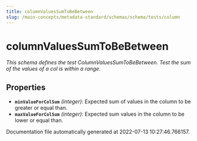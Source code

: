 ```yaml
---
title: columnValuesSumToBeBetween
slug: /main-concepts/metadata-standard/schemas/schema/tests/column
---
```


# columnValuesSumToBeBetween

*This schema defines the test ColumnValuesSumToBeBetween. Test the sum of the values of a col is within a range.*

## Properties

- **`minValueForColSum`** *(integer)*: Expected sum of values in the column to be greater or equal than.
- **`maxValueForColSum`** *(integer)*: Expected sum values in the column to be lower or equal than.


Documentation file automatically generated at 2022-07-13 10:27:46.766157.
